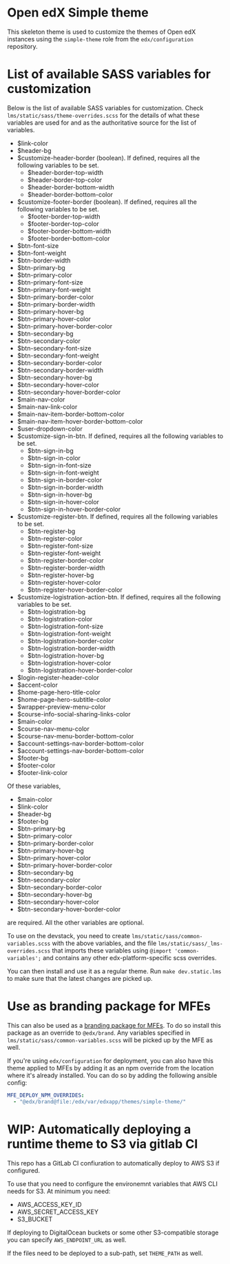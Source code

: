 # Open edX Simple theme

This skeleton theme is used to customize the themes of Open edX instances using the `simple-theme` role from the `edx/configuration` repository.

# List of available SASS variables for customization

Below is the list of available SASS variables for customization. Check `lms/static/sass/theme-overrides.scss` for the details of what these variables are used for and as the authoritative source for the list of variables.

* $link-color
* $header-bg
* $customize-header-border (boolean). If defined, requires all the following variables to be set.
  - $header-border-top-width
  - $header-border-top-color
  - $header-border-bottom-width
  - $header-border-bottom-color
* $customize-footer-border (boolean). If defined, requires all the following variables to be set.
  - $footer-border-top-width
  - $footer-border-top-color
  - $footer-border-bottom-width
  - $footer-border-bottom-color
* $btn-font-size
* $btn-font-weight
* $btn-border-width
* $btn-primary-bg
* $btn-primary-color
* $btn-primary-font-size
* $btn-primary-font-weight
* $btn-primary-border-color
* $btn-primary-border-width
* $btn-primary-hover-bg
* $btn-primary-hover-color
* $btn-primary-hover-border-color
* $btn-secondary-bg
* $btn-secondary-color
* $btn-secondary-font-size
* $btn-secondary-font-weight
* $btn-secondary-border-color
* $btn-secondary-border-width
* $btn-secondary-hover-bg
* $btn-secondary-hover-color
* $btn-secondary-hover-border-color
* $main-nav-color
* $main-nav-link-color
* $main-nav-item-border-bottom-color
* $main-nav-item-hover-border-bottom-color
* $user-dropdown-color
* $customize-sign-in-btn. If defined, requires all the following variables to be set.
  - $btn-sign-in-bg
  - $btn-sign-in-color
  - $btn-sign-in-font-size
  - $btn-sign-in-font-weight
  - $btn-sign-in-border-color
  - $btn-sign-in-border-width
  - $btn-sign-in-hover-bg
  - $btn-sign-in-hover-color
  - $btn-sign-in-hover-border-color
* $customize-register-btn. If defined, requires all the following variables to be set.
  - $btn-register-bg
  - $btn-register-color
  - $btn-register-font-size
  - $btn-register-font-weight
  - $btn-register-border-color
  - $btn-register-border-width
  - $btn-register-hover-bg
  - $btn-register-hover-color
  - $btn-register-hover-border-color
* $customize-logistration-action-btn. If defined, requires all the following variables to be set.
  - $btn-logistration-bg
  - $btn-logistration-color
  - $btn-logistration-font-size
  - $btn-logistration-font-weight
  - $btn-logistration-border-color
  - $btn-logistration-border-width
  - $btn-logistration-hover-bg
  - $btn-logistration-hover-color
  - $btn-logistration-hover-border-color
* $login-register-header-color
* $accent-color
* $home-page-hero-title-color
* $home-page-hero-subtitle-color
* $wrapper-preview-menu-color
* $course-info-social-sharing-links-color
* $main-color
* $course-nav-menu-color
* $course-nav-menu-border-bottom-color
* $account-settings-nav-border-bottom-color
* $account-settings-nav-border-bottom-color
* $footer-bg
* $footer-color
* $footer-link-color

Of these variables,
* $main-color
* $link-color
* $header-bg
* $footer-bg
* $btn-primary-bg
* $btn-primary-color
* $btn-primary-border-color
* $btn-primary-hover-bg
* $btn-primary-hover-color
* $btn-primary-hover-border-color
* $btn-secondary-bg
* $btn-secondary-color
* $btn-secondary-border-color
* $btn-secondary-hover-bg
* $btn-secondary-hover-color
* $btn-secondary-hover-border-color

are required. All the other variables are optional.

To use on the devstack, you need to create `lms/static/sass/common-variables.scss` with the above
variables, and the file `lms/static/sass/_lms-overrides.scss` that imports these variables using
`@import 'common-variables';` and contains any other edx-platform-specific scss overrides.

You can then install and use it as a regular theme. Run `make dev.static.lms` to make
sure that the latest changes are picked up.

# Use as branding package for MFEs
This can also be used as a [branding package for MFEs](
  https://open-edx-proposals.readthedocs.io/en/latest/oep-0048-brand-customization.html).
To do so install this package as an override to `@edx/brand`. Any variables specified in
`lms/static/sass/common-variables.scss` will be picked up by the MFE as well.

If you're using `edx/configuration` for deployment, you can also have this theme applied to MFEs by
adding it as an npm override from the location where it's already installed. You can do so by adding
the following ansible config:

```yaml
MFE_DEPLOY_NPM_OVERRIDES:
  - "@edx/brand@file:/edx/var/edxapp/themes/simple-theme/"
```


# WIP: Automatically deploying a runtime theme to S3 via gitlab CI

This repo has a GitLab CI confiuration to automatically deploy to AWS S3 if
configured.

To use that you need to configure the environemnt variables that AWS CLI needs
for S3. At minimum you need:

- AWS_ACCESS_KEY_ID
- AWS_SECRET_ACCESS_KEY
- S3_BUCKET

If deploying to DigitalOcean buckets or some other S3-compatible storage you can
specify `AWS_ENDPOINT_URL` as well.

If the files need to be deployed to a sub-path, set `THEME_PATH` as well.

